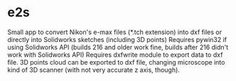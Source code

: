 # e2s
Small app to convert Nikon's e-max files (*.tch extension) into dxf files or directly into Solidworks sketches (including 3D points)
Requires pywin32 if using Solidworks API (builds 216 and older work fine, builds after 216 didn't work with Solidworks API)
Requires dxfwrite module to export data to dxf file.
3D points cloud can be exported to dxf file, changing microscope into kind of 3D scanner (with not very accurate z axis, though).
